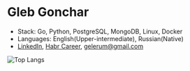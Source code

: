 # Gleb Gonchar
- Stack: Go, Python, PostgreSQL, MongoDB, Linux, Docker
- Languages: English(Upper-intermediate), Russian(Native)
- [LinkedIn](https://linkedin.com/in/gelerum), [Habr Career](https://career.habr.com/gelerum), gelerum@gmail.com
 
![Top Langs](https://github-readme-stats.vercel.app/api/top-langs/?username=gelerum&layout=compact)
